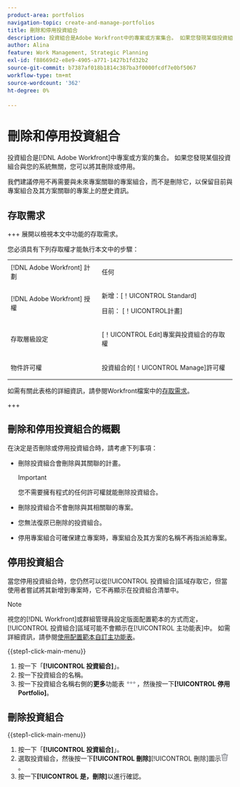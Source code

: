 ```yaml
---
product-area: portfolios
navigation-topic: create-and-manage-portfolios
title: 刪除和停用投資組合
description: 投資組合是Adobe Workfront中的專案或方案集合。 如果您發現某個投資組合與您的系統無關，您可以將其刪除或停用。
author: Alina
feature: Work Management, Strategic Planning
exl-id: f88669d2-e8e9-4905-a771-1427b1fd32b2
source-git-commit: b7387af018b1814c387ba3f0000fcdf7e0bf5067
workflow-type: tm+mt
source-wordcount: '362'
ht-degree: 0%

---
```


# 刪除和停用投資組合

<!--Audited: 2/2024-->

投資組合是[!DNL Adobe Workfront]中專案或方案的集合。 如果您發現某個投資組合與您的系統無關，您可以將其刪除或停用。

我們建議停用不再需要與未來專案關聯的專案組合，而不是刪除它，以保留目前與專案組合及其方案關聯的專案上的歷史資訊。

## 存取需求

+++ 展開以檢視本文中功能的存取需求。

您必須具有下列存取權才能執行本文中的步驟：

<table style="table-layout:auto"> 
 <col> 
 <col> 
 <tbody> 
  <tr> 
   <td role="rowheader">[!DNL Adobe Workfront] 計劃</td> 
   <td> <p>任何 </p> </td> 
  </tr> 
  <tr> 
   <td role="rowheader">[!DNL Adobe Workfront] 授權</td> 
   <td> <p>新增：[！UICONTROL Standard] </p>
   <p>目前： [！UICONTROL計畫] </p> </td> 
  </tr> 
  <tr> 
   <td role="rowheader">存取層級設定</td> 
   <td> <p>[！UICONTROL Edit]專案與投資組合的存取權</p>  </td> 
  </tr> 
  <tr> 
   <td role="rowheader">物件許可權</td> 
   <td> <p>投資組合的[！UICONTROL Manage]許可權 </p> </td> 
  </tr> 
 </tbody> 
</table>

如需有關此表格的詳細資訊，請參閱Workfront檔案中的[存取需求](/help/quicksilver/administration-and-setup/add-users/access-levels-and-object-permissions/access-level-requirements-in-documentation.md)。

+++

## 刪除和停用投資組合的概觀

在決定是否刪除或停用投資組合時，請考慮下列事項：

* 刪除投資組合會刪除與其關聯的計畫。

  >[!IMPORTANT]
  >
  >您不需要擁有程式的任何許可權就能刪除投資組合。

* 刪除投資組合不會刪除與其相關聯的專案。
* 您無法復原已刪除的投資組合。
* 停用專案組合可確保建立專案時，專案組合及其方案的名稱不再指派給專案。

## 停用投資組合

當您停用投資組合時，您仍然可以從[!UICONTROL 投資組合]區域存取它，但當使用者嘗試將其新增到專案時，它不再顯示在投資組合清單中。

>[!NOTE]
>
>視您的[!DNL Workfront]或群組管理員設定版面配置範本的方式而定，[!UICONTROL 投資組合]區域可能不會顯示在[!UICONTROL 主功能表]中。 如需詳細資訊，請參閱[使用配置範本自訂主功能表](../../../administration-and-setup/customize-workfront/use-layout-templates/customize-main-menu.md)。

{{step1-click-main-menu}}

1. 按一下「**[!UICONTROL 投資組合]**」。
1. 按一下投資組合的名稱。
1. 按一下投資組合名稱右側的&#x200B;**更多**&#x200B;功能表![更多功能表](assets/more-icon.png)，然後按一下&#x200B;**[!UICONTROL 停用Portfolio]**。

## 刪除投資組合

{{step1-click-main-menu}}

1. 按一下「**[!UICONTROL 投資組合]**」。
1. 選取投資組合，然後按一下&#x200B;**[!UICONTROL 刪除]**&#x200B;[!UICONTROL 刪除]圖示![刪除圖示](assets/delete.png)。
1. 按一下&#x200B;**[!UICONTROL 是，刪除]**&#x200B;以進行確認。
